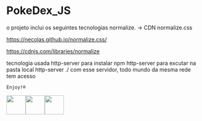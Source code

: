 # PokeDex_JS

o projeto inclui os seguintes tecnologias
normalize. -> CDN normalize.css

https://necolas.github.io/normalize.css/

https://cdnjs.com/libraries/normalize

tecnologia usada 
http-server 
para instalar npm http-server
para excutar na pasta local http-server ./ 
com esse servidor, todo mundo da mesma rede tem acesso




``` Enjoy!®️ ```

<img src="https://cameronmcefee.com/img/work/the-octocat/walk-1.gif" width="50"><img src="https://cameronmcefee.com/img/work/the-octocat/walk-2.gif" width="50"><img src="https://cameronmcefee.com/img/work/the-octocat/walk-3.gif" width="50">
